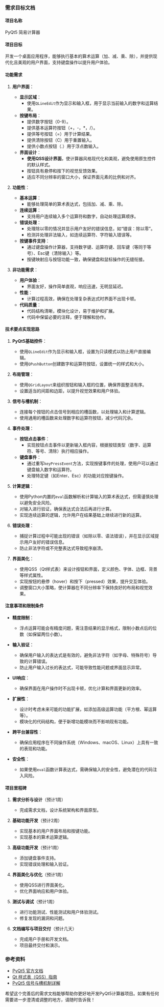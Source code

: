 
### 需求目标文档

#### 项目名称
PyQt5 简易计算器

#### 项目目标
开发一个桌面应用程序，能够执行基本的算术运算（加、减、乘、除），并提供现代化且美观的用户界面，支持键盘操作以提升用户体验。

#### 功能需求

1. **用户界面**：
   - **显示区域**：
     - 使用`QLineEdit`作为显示和输入框，用于显示当前输入的数字和运算结果。
   - **按键布局**：
     - 提供数字按钮（0-9）。
     - 提供基本运算符按钮（+，-，*，/）。
     - 提供等号按钮（=）用于计算结果。
     - 提供清除按钮（C）用于重置输入。
     - 提供小数点按钮（.）用于浮点数输入。
   - **界面设计**：
     - **使用QSS设计界面**，使计算器风格现代化和美观，避免使用原生控件的默认样式。
     - 按钮具有悬停和按下的视觉反馈效果。
     - 适应不同分辨率的窗口大小，保证界面元素的比例和对齐。

2. **功能性**：
   - **基本运算**：
     - 能够处理简单的算术表达式，包括加、减、乘、除。
   - **连续运算**：
     - 支持用户连续输入多个运算符和数字，自动处理运算顺序。
   - **错误处理**：
     - 处理除以零的情况并显示用户友好的错误信息，如“错误：除以零”。
     - 检测并处理非法输入，如连续运算符、字符输入错误等。
   - **按键事件支持**：
     - 通过键盘操作计算器，支持数字键、运算符键、回车键（等同于等号）、Esc键（清除输入）等。
     - 按键映射应与按钮功能一致，确保键盘和鼠标操作的无缝衔接。

3. **非功能需求**：
   - **用户体验**：
     - 界面友好，操作简单直观，响应迅速，无明显延迟。
   - **性能**：
     - 计算过程高效，确保在处理复杂表达式时界面不出现卡顿。
   - **代码质量**：
     - 代码结构清晰，模块化设计，易于维护和扩展。
     - 代码中保留必要的注释，便于理解和协作。

#### 技术要点实现思路

1. **PyQt5基础控件**：
   - 使用`QLineEdit`作为显示和输入框，设置为只读模式以防止用户直接编辑。
   - 使用`QPushButton`创建数字和运算符按钮，设置统一的样式和大小。

2. **布局管理**：
   - 使用`QGridLayout`来组织按钮和输入框的位置，确保界面整洁有序。
   - 设置适当的间距和边距，以提升视觉效果和用户体验。

3. **信号与槽机制**：
   - 连接每个按钮的点击信号到相应的槽函数，以处理输入和计算逻辑。
   - 使用通用的槽函数来处理数字和运算符按钮，减少代码冗余。

4. **事件处理**：
   - **按钮点击事件**：
     - 实现按钮点击事件以更新输入框内容，根据按钮类型（数字、运算符、等号、清除）执行相应操作。
   - **键盘事件**：
     - 通过重写`keyPressEvent`方法，实现按键事件的处理，使用户可以通过键盘输入数字和运算符。
     - 处理特定键（如Enter、Esc）的功能对应按键操作。
   
5. **计算逻辑**：
   - 使用Python内置的`eval`函数解析和计算输入的算术表达式，但需谨慎处理以避免安全风险。
   - 对输入进行验证，确保表达式合法后再进行计算。
   - 实现连续运算的逻辑，允许用户在结果基础上继续进行新的运算。

6. **错误处理**：
   - 捕捉计算过程中可能出现的错误（如除以零、语法错误），并在显示区域提示用户友好的错误信息。
   - 防止非法字符或不完整表达式导致程序崩溃。

7. **界面美化**：
   - 使用QSS（Qt样式表）来设计按钮和界面，定义颜色、字体、边框、背景等样式属性。
   - 实现按钮的悬停（hover）和按下（pressed）效果，提升交互体验。
   - 调整窗口大小策略，使计算器在不同分辨率下保持良好的布局和视觉效果。

#### 注意事项和限制条件

- **精度限制**：
  - 浮点运算可能会有精度问题，需注意结果的显示格式，限制小数点后的位数（如保留两位小数）。
  
- **输入验证**：
  - 确保用户输入的表达式是有效的，避免非法字符（如字母、特殊符号）导致的计算错误。
  - 防止用户输入过长的表达式，可能导致性能问题或界面显示异常。

- **UI响应**：
  - 确保界面在用户操作时不出现卡顿，优化计算和界面更新的效率。
  
- **扩展性**：
  - 设计时考虑未来可能的功能扩展，如添加高级运算功能（平方根、幂运算等）。
  - 模块化的代码结构，便于新增功能模块而不影响现有功能。

- **跨平台兼容性**：
  - 确保应用程序在不同操作系统（Windows、macOS、Linux）上具有一致的表现和功能。

- **安全性**：
  - 如果使用`eval`函数计算表达式，需确保输入的安全性，避免潜在的代码注入风险。

#### 项目里程碑

1. **需求分析与设计**（预计1周）
   - 完成需求文档，设计系统架构和界面原型。

2. **基础功能开发**（预计2周）
   - 实现基本的用户界面布局和按键功能。
   - 实现基本的算术运算逻辑。

3. **高级功能开发**（预计1周）
   - 添加键盘事件支持。
   - 实现错误处理和输入验证。

4. **界面美化与优化**（预计1周）
   - 使用QSS进行界面美化。
   - 优化界面响应和用户体验。

5. **测试与调试**（预计1周）
   - 进行功能测试、性能测试和用户体验测试。
   - 修复发现的漏洞和问题。

6. **文档编写与项目交付**（预计几天）
   - 完成用户手册和开发文档。
   - 项目最终交付和演示。

### 参考资料

- [PyQt5 官方文档](https://www.riverbankcomputing.com/static/Docs/PyQt5/)
- [Qt 样式表（QSS）指南](https://doc.qt.io/qtforpython/tutorials/style/style.html)
- [PyQt5 信号与槽机制详解](https://realpython.com/python-pyqt-qwidget/)

希望这个完善后的需求文档能够帮助你更好地开发PyQt5计算器项目。如果有任何需要进一步澄清或调整的地方，请随时告诉我！